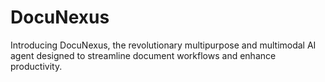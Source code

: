 # DocuNexus
Introducing DocuNexus, the revolutionary multipurpose and multimodal AI agent designed to streamline document workflows and enhance productivity.
